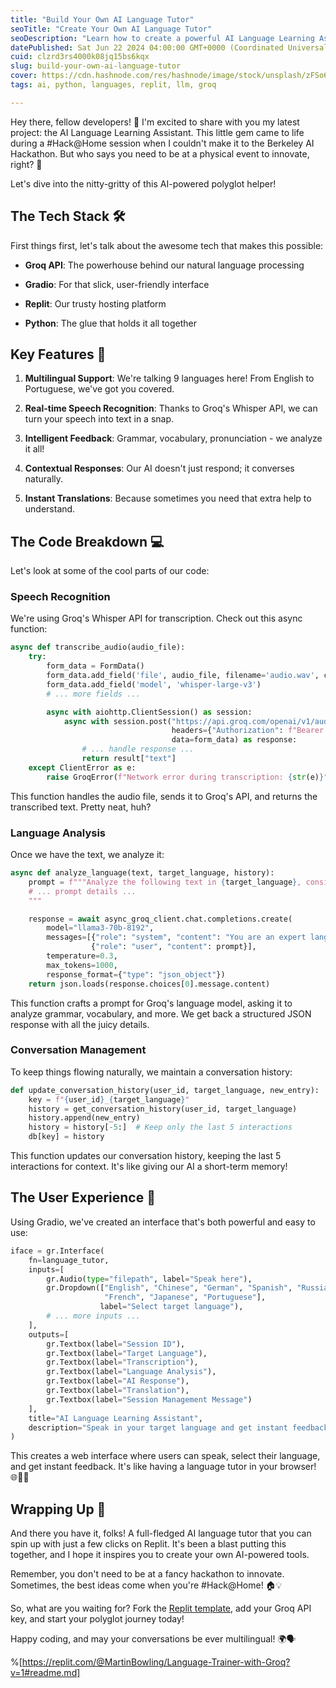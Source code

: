 ```yaml
---
title: "Build Your Own AI Language Tutor"
seoTitle: "Create Your Own AI Language Tutor"
seoDescription: "Learn how to create a powerful AI Language Learning Assistant using Groq's API and Replit. This guide covers speech recognition, language analysis, and real"
datePublished: Sat Jun 22 2024 04:00:00 GMT+0000 (Coordinated Universal Time)
cuid: clzrd3rs4000k08jq15bs6kqx
slug: build-your-own-ai-language-tutor
cover: https://cdn.hashnode.com/res/hashnode/image/stock/unsplash/zFSo6bnZJTw/upload/e70967f81b3c6ff017d4972cabce776e.jpeg
tags: ai, python, languages, replit, llm, groq

---
```


Hey there, fellow developers! 👋 I'm excited to share with you my latest project: the AI Language Learning Assistant. This little gem came to life during a #Hack@Home session when I couldn't make it to the Berkeley AI Hackathon. But who says you need to be at a physical event to innovate, right? 🚀

Let's dive into the nitty-gritty of this AI-powered polyglot helper!

## The Tech Stack 🛠️

First things first, let's talk about the awesome tech that makes this possible:

* **Groq API**: The powerhouse behind our natural language processing
    
* **Gradio**: For that slick, user-friendly interface
    
* **Replit**: Our trusty hosting platform
    
* **Python**: The glue that holds it all together
    

## Key Features 🌟

1. **Multilingual Support**: We're talking 9 languages here! From English to Portuguese, we've got you covered.
    
2. **Real-time Speech Recognition**: Thanks to Groq's Whisper API, we can turn your speech into text in a snap.
    
3. **Intelligent Feedback**: Grammar, vocabulary, pronunciation - we analyze it all!
    
4. **Contextual Responses**: Our AI doesn't just respond; it converses naturally.
    
5. **Instant Translations**: Because sometimes you need that extra help to understand.
    

## The Code Breakdown 💻

Let's look at some of the cool parts of our code:

### Speech Recognition

We're using Groq's Whisper API for transcription. Check out this async function:

```python
async def transcribe_audio(audio_file):
    try:
        form_data = FormData()
        form_data.add_field('file', audio_file, filename='audio.wav', content_type='audio/wav')
        form_data.add_field('model', 'whisper-large-v3')
        # ... more fields ...

        async with aiohttp.ClientSession() as session:
            async with session.post("https://api.groq.com/openai/v1/audio/transcriptions",
                                    headers={"Authorization": f"Bearer {GROQ_API_KEY}"},
                                    data=form_data) as response:
                # ... handle response ...
                return result["text"]
    except ClientError as e:
        raise GroqError(f"Network error during transcription: {str(e)}")
```

This function handles the audio file, sends it to Groq's API, and returns the transcribed text. Pretty neat, huh?

### Language Analysis

Once we have the text, we analyze it:

```python
async def analyze_language(text, target_language, history):
    prompt = f"""Analyze the following text in {target_language}, considering the conversation history:
    # ... prompt details ...
    """

    response = await async_groq_client.chat.completions.create(
        model="llama3-70b-8192",
        messages=[{"role": "system", "content": "You are an expert language tutor."},
                  {"role": "user", "content": prompt}],
        temperature=0.3,
        max_tokens=1000,
        response_format={"type": "json_object"})
    return json.loads(response.choices[0].message.content)
```

This function crafts a prompt for Groq's language model, asking it to analyze grammar, vocabulary, and more. We get back a structured JSON response with all the juicy details.

### Conversation Management

To keep things flowing naturally, we maintain a conversation history:

```python
def update_conversation_history(user_id, target_language, new_entry):
    key = f"{user_id}_{target_language}"
    history = get_conversation_history(user_id, target_language)
    history.append(new_entry)
    history = history[-5:]  # Keep only the last 5 interactions
    db[key] = history
```

This function updates our conversation history, keeping the last 5 interactions for context. It's like giving our AI a short-term memory!

## The User Experience 🎨

Using Gradio, we've created an interface that's both powerful and easy to use:

```python
iface = gr.Interface(
    fn=language_tutor,
    inputs=[
        gr.Audio(type="filepath", label="Speak here"),
        gr.Dropdown(["English", "Chinese", "German", "Spanish", "Russian", "Korean",
                     "French", "Japanese", "Portuguese"],
                    label="Select target language"),
        # ... more inputs ...
    ],
    outputs=[
        gr.Textbox(label="Session ID"),
        gr.Textbox(label="Target Language"),
        gr.Textbox(label="Transcription"),
        gr.Textbox(label="Language Analysis"),
        gr.Textbox(label="AI Response"),
        gr.Textbox(label="Translation"),
        gr.Textbox(label="Session Management Message")
    ],
    title="AI Language Learning Assistant",
    description="Speak in your target language and get instant feedback and responses!"
)
```

This creates a web interface where users can speak, select their language, and get instant feedback. It's like having a language tutor in your browser! 🌐👩‍🏫

## Wrapping Up 🎁

And there you have it, folks! A full-fledged AI language tutor that you can spin up with just a few clicks on Replit. It's been a blast putting this together, and I hope it inspires you to create your own AI-powered tools.

Remember, you don't need to be at a fancy hackathon to innovate. Sometimes, the best ideas come when you're #Hack@Home! 🏠💡

So, what are you waiting for? Fork the [Replit template](https://replit.com/@MartinBowling/Language-Trainer-with-Groq?v=1#readme.md), add your Groq API key, and start your polyglot journey today!

Happy coding, and may your conversations be ever multilingual! 🌍🗣️

%[https://replit.com/@MartinBowling/Language-Trainer-with-Groq?v=1#readme.md]
